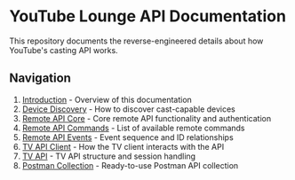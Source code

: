 # YouTube Lounge API Documentation

This repository documents the reverse-engineered details about how YouTube's casting API works.

## Navigation  

1. [Introduction](Introduction.md) - Overview of this documentation  
2. [Device Discovery](Discovery.md) - How to discover cast-capable devices  
3. [Remote API Core](API-Remote-Core.md) - Core remote API functionality and authentication  
4. [Remote API Commands](API-Remote-Commands.md) - List of available remote commands  
5. [Remote API Events](API-Remote-Events.md) - Event sequence and ID relationships  
6. [TV API Client](API-TV-Client.md) - How the TV client interacts with the API  
7. [TV API](API-TV.md) - TV API structure and session handling  
8. [Postman Collection](Postman-Collection.md) - Ready-to-use Postman API collection